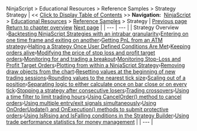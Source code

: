 ﻿
NinjaScript \> Educational Resources \> Reference Samples \> Strategy
Strategy
| \<\< [Click to Display Table of Contents](strategy2.md) \>\> **Navigation:**     [NinjaScript](ninjascript-1.md) \> [Educational Resources](educational_resources-1.md) \> [Reference Samples](reference_samples-1.md) \> Strategy | [Previous page](creating-chart-wpf-(ui)-modifi-1.md) [Return to chapter overview](reference_samples-1.md) [Next page](backtesting_ninjascript_strate-1.md) |
| --- | --- |
| Strategy Overview ›[Backtesting NinjaScript Strategies with an intrabar granularity](backtesting_ninjascript_strate-1.md)›[Entering on one time frame and exiting on another](entering_on_one_time_frame_and-1.md)›[Getting PnL from an ATM strategy](getting_pnl_from_an_atm_strate-1.md)›[Halting a Strategy Once User Defined Conditions Are Met](halting_a_strategy_once_user_d-1.md)›[Keeping orders alive](keeping_orders_alive-1.md)›[Modifying the price of stop loss and profit target orders](modifying_the_price_of_stop_lo-1.md)›[Monitoring for and trading a breakout](monitoring_for_and_trading_a_b-1.md)›[Monitoring Stop\-Loss and Profit Target Orders](monitoring_stop-loss_and_profi-1.md)›[Plotting from within a NinjaScript Strategy](plotting_from_within_a_ninjasc-1.md)›[Removing draw objects from the chart](removing_draw_objects_from_the-1.md)›[Resetting values at the beginning of new trading sessions](resetting_values_at_the_beginn-1.md)›[Rounding values to the nearest tick size](rounding_values_to_the_nearest-1.md)›[Scaling out of a position](scaling_out_of_a_position-1.md)›[Separating logic to either calculate once on bar close or on every tick](separating_logic_to_either_cal-1.md)›[Stopping a strategy after consecutive losers](stopping_a_strategy_after_cons-1.md)›[Trading crossovers](trading_crossovers-1.md)›[Using a time filter to limit trading hours](using_a_time_filter_to_limit_t-1.md)›[Using CancelOrder() method to cancel orders](using_cancelorder_method_to_ca-1.md)›[Using multiple entry/exit signals simultaneously](using_multiple_entry_exit_sign-1.md)›[Using OnOrderUpdate() and OnExecution() methods to submit protective orders](using_onorderupdate_and_onexec-1.md)›[Using IsRising and IsFalling conditions in the Strategy Builder](using_isrising_and_isfalling_c-1.md)›[Using trade performance statistics for money management](using_trade_performance_statis-1.md) |
| --- |
